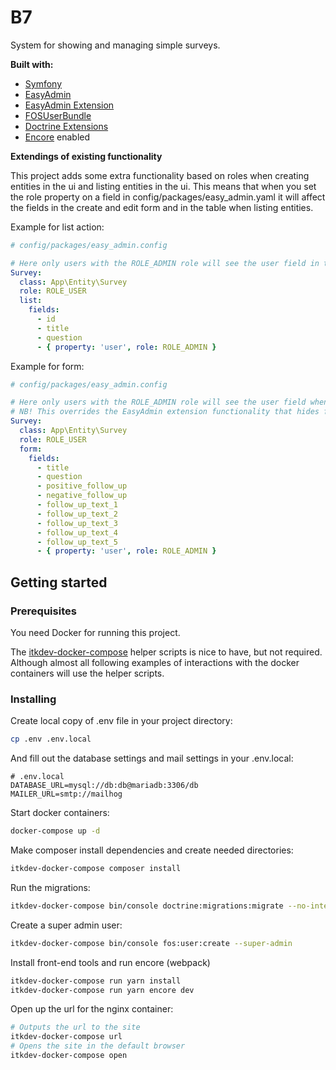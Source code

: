# B7

System for showing and managing simple surveys.

**Built with:**
- [Symfony](https://symfony.com)
- [EasyAdmin](https://symfony.com/doc/master/bundles/EasyAdminBundle/index.html)
- [EasyAdmin Extension](https://github.com/alterphp/EasyAdminExtensionBundle)
- [FOSUserBundle](https://symfony.com/doc/master/bundles/FOSUserBundle/index.html)
- [Doctrine Extensions](https://github.com/beberlei/DoctrineExtensions)
- [Encore](https://symfony.com/doc/current/frontend/encore/installation.html) enabled

**Extendings of existing functionality**

This project adds some extra functionality based on roles when creating entities in the ui and listing entities in the ui.
This means that when you set the role property on a field in config/packages/easy_admin.yaml it will affect the fields in 
the create and edit form and in the table when listing entities.

Example for list action:

```yaml
# config/packages/easy_admin.config

# Here only users with the ROLE_ADMIN role will see the user field in the listing view.
Survey:
  class: App\Entity\Survey
  role: ROLE_USER
  list:
    fields:
      - id
      - title
      - question
      - { property: 'user', role: ROLE_ADMIN } 
```

Example for form:

```yaml
# config/packages/easy_admin.config

# Here only users with the ROLE_ADMIN role will see the user field when creating and editing Surveys.
# NB! This overrides the EasyAdmin extension functionality that hides fields when setting the role property.
Survey:
  class: App\Entity\Survey
  role: ROLE_USER
  form:
    fields:
      - title
      - question
      - positive_follow_up
      - negative_follow_up
      - follow_up_text_1
      - follow_up_text_2
      - follow_up_text_3
      - follow_up_text_4
      - follow_up_text_5
      - { property: 'user', role: ROLE_ADMIN }
```

## Getting started

### Prerequisites

You need Docker for running this project.

The [itkdev-docker-compose](https://github.com/aakb/itkdev-docker#helper-scripts) helper scripts is nice to have, but not required. Although almost all following examples of interactions with the docker containers will use the helper scripts. 

### Installing

Create local copy of .env file in your project directory:
```sh
cp .env .env.local
```

And fill out the database settings and mail settings in your .env.local:
```
# .env.local
DATABASE_URL=mysql://db:db@mariadb:3306/db
MAILER_URL=smtp://mailhog
```

Start docker containers:

```sh
docker-compose up -d
```

Make composer install dependencies and create needed directories:

```sh
itkdev-docker-compose composer install
```

Run the migrations:
```sh
itkdev-docker-compose bin/console doctrine:migrations:migrate --no-interaction
```

Create a super admin user:
```sh
itkdev-docker-compose bin/console fos:user:create --super-admin
```

Install front-end tools and run encore (webpack)
```sh
itkdev-docker-compose run yarn install
itkdev-docker-compose run yarn encore dev
```


Open up the url for the nginx container:
```sh
# Outputs the url to the site
itkdev-docker-compose url
# Opens the site in the default browser
itkdev-docker-compose open
```
